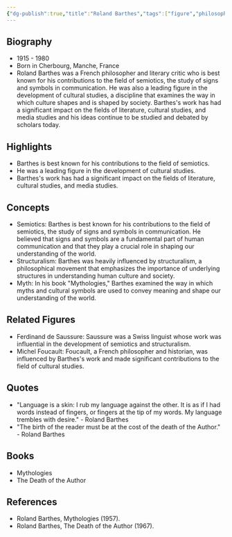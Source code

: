 ```yaml
---
{"dg-publish":true,"title":"Roland Barthes","tags":["figure","philosopher","literature","cultural studies","semiotics"],"permalink":"/figures/philosophers/contemporer/roland-barthes/","dgPassFrontmatter":true}
---
```


## Biography

-   1915 - 1980
-   Born in Cherbourg, Manche, France
-   Roland Barthes was a French philosopher and literary critic who is best known for his contributions to the field of semiotics, the study of signs and symbols in communication. He was also a leading figure in the development of cultural studies, a discipline that examines the way in which culture shapes and is shaped by society. Barthes's work has had a significant impact on the fields of literature, cultural studies, and media studies and his ideas continue to be studied and debated by scholars today.

## Highlights

-   Barthes is best known for his contributions to the field of semiotics.
-   He was a leading figure in the development of cultural studies.
-   Barthes's work has had a significant impact on the fields of literature, cultural studies, and media studies.

## Concepts

-   Semiotics: Barthes is best known for his contributions to the field of semiotics, the study of signs and symbols in communication. He believed that signs and symbols are a fundamental part of human communication and that they play a crucial role in shaping our understanding of the world.
-   Structuralism: Barthes was heavily influenced by structuralism, a philosophical movement that emphasizes the importance of underlying structures in understanding human culture and society.
-   Myth: In his book "Mythologies," Barthes examined the way in which myths and cultural symbols are used to convey meaning and shape our understanding of the world.

## Related Figures

-   Ferdinand de Saussure: Saussure was a Swiss linguist whose work was influential in the development of semiotics and structuralism.
-   Michel Foucault: Foucault, a French philosopher and historian, was influenced by Barthes's work and made significant contributions to the field of cultural studies.

## Quotes

-   "Language is a skin: I rub my language against the other. It is as if I had words instead of fingers, or fingers at the tip of my words. My language trembles with desire." - Roland Barthes
-   "The birth of the reader must be at the cost of the death of the Author." - Roland Barthes

## Books

-   Mythologies
-   The Death of the Author

## References

-   Roland Barthes, Mythologies (1957).
-   Roland Barthes, The Death of the Author (1967).